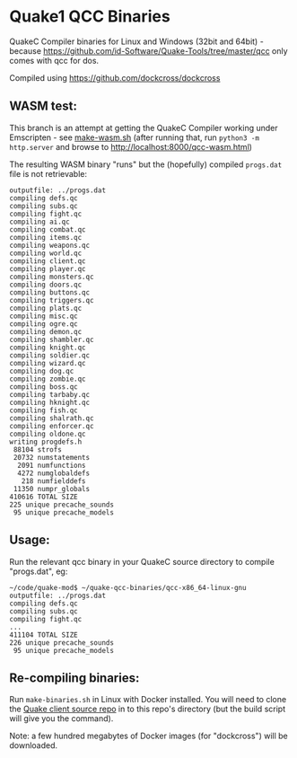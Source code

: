 # Quake1 QCC Binaries
QuakeC Compiler binaries for Linux and Windows (32bit and 64bit) - because https://github.com/id-Software/Quake-Tools/tree/master/qcc only comes with qcc for dos.

Compiled using https://github.com/dockcross/dockcross

## WASM test:
This branch is an attempt at getting the QuakeC Compiler working under Emscripten - see [make-wasm.sh](make-wasm.sh) (after running that, run `python3 -m http.server` and browse to [http://localhost:8000/qcc-wasm.html](http://localhost:8000/qcc-wasm.html))

The resulting WASM binary "runs" but the (hopefully) compiled `progs.dat` file is not retrievable:
```
outputfile: ../progs.dat
compiling defs.qc
compiling subs.qc
compiling fight.qc
compiling ai.qc
compiling combat.qc
compiling items.qc
compiling weapons.qc
compiling world.qc
compiling client.qc
compiling player.qc
compiling monsters.qc
compiling doors.qc
compiling buttons.qc
compiling triggers.qc
compiling plats.qc
compiling misc.qc
compiling ogre.qc
compiling demon.qc
compiling shambler.qc
compiling knight.qc
compiling soldier.qc
compiling wizard.qc
compiling dog.qc
compiling zombie.qc
compiling boss.qc
compiling tarbaby.qc
compiling hknight.qc
compiling fish.qc
compiling shalrath.qc
compiling enforcer.qc
compiling oldone.qc
writing progdefs.h
 88104 strofs
 20732 numstatements
  2091 numfunctions
  4272 numglobaldefs
   218 numfielddefs
 11350 numpr_globals
410616 TOTAL SIZE
225 unique precache_sounds
 95 unique precache_models
```


## Usage:
Run the relevant qcc binary in your QuakeC source directory to compile "progs.dat", eg:

```
~/code/quake-mod$ ~/quake-qcc-binaries/qcc-x86_64-linux-gnu
outputfile: ../progs.dat
compiling defs.qc
compiling subs.qc
compiling fight.qc
...
411104 TOTAL SIZE
226 unique precache_sounds
 95 unique precache_models
```

## Re-compiling binaries:
Run `make-binaries.sh` in Linux with Docker installed. You will need to clone the [Quake client source repo](https://github.com/id-Software/Quake) in to this repo's directory (but the build script will give you the command).

Note: a few hundred megabytes of Docker images (for "dockcross") will be downloaded.
